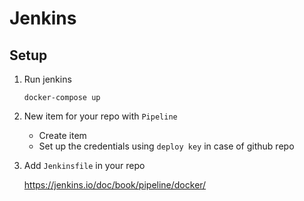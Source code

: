 # Jenkins

## Setup

1. Run jenkins

    ```
    docker-compose up
    ```

1. New item for your repo with `Pipeline`

    - Create item
    - Set up the credentials using `deploy key` in case of github repo

1. Add `Jenkinsfile` in your repo

    https://jenkins.io/doc/book/pipeline/docker/
